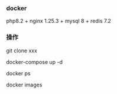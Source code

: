 ### docker

php8.2 + nginx 1.25.3 + mysql 8 + redis 7.2

### 操作

git clone xxx

docker-compose up -d

docker ps

docker images

 
